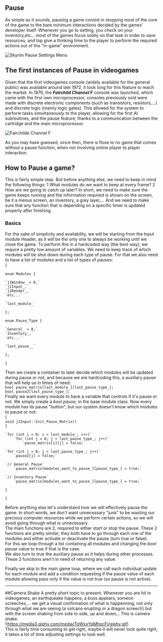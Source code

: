 
## Pause
As simple as it sounds, pausing a game consist in stopping most of the core of the game to the bare minimum interactions decided by the games' developer itself. Whenever you go to setting, you check on your inventory,etc... most of the games focus solely on that task in order to save resources, and top give a thinking time to the player to perform the required actions out of the "in-game" environment.

![Skyrim Pause Settings Menu](http://i.imgur.com/qOyXw.jpg)

## The first instances of Pause in videogames  
Given that the first videogames console (widely available for the general public) was available around late 1972, it took long for this feature to reach the market. In 1976, the **_Fairchild Channel F_** console was launched, which came with the first own microprocessor, consoles previously sold were made with discrete electronic components (such as transistors, resistors,...) and discrete logic (mainly logic gates).  This allowed for the system to perform tasks simultaneously to the player, allowing for the first AI subroutines, and the pause feature, thanks to a communication between the cartridge and the main microprocessor.

![Fairchilde Channel F](https://cdn.arstechnica.net/wp-content/uploads/2016/02/Fairchild-Channel-F-640x421.jpg)

As you may have guessed, since then, there is flose to no game that comes without a pause function, when not involving online player to player interaction.

## How to Pause a game?  
This is fairly simple step. But before anything else, we need to keep in mind the following things:
1 What modules do we want to keep at every frame?
2 How are we going to catch up later?
In short, we need to make sure the game keeps running and the information required is shown on the screen, be it a menus screen, an inventory, a grey layer,...
And we need to make sure that any function that is depending on a specific timer is updated properly after finishing.

### Basics
For the sake of simplicity and availability, we will be starting from the Input module Header, as it will be the only one to always be working until we close the game. 
To perform this in a hardcoded way (the best way), we require a pretty low amount of variables. We need to keep track of which modules will be shut down during each type of pause. For that we also need to have a list of modules and a list of types of pauses:  
{	

 `enum Modules {`  
 
	`j1Window_ = 0,`  
	`j1Input_,`  
	`j1Render_,`  
	`etc...`  
	
	`last_module_`  
	
`};`  
  
`enum Pause_Type {`  

	`General_ = 0,`  
	`Inventory_,`  
	`etc...`  
  	
	`last_pause__`  

`};`    
  
	}

Then we create a container to later decide which modules will be updated during pause or not, and because we are hardcoding this, a auxiliary pause that will help us in times of need:  
`bool pause_matrix[last_module_][last_pause_type_];`  
`bool pause2[last_pause_type_];`  
Finally we want every module to have a variable that controls if it's pause or not. We simply create a _*bool pause;*_ in the base module class. Now every module has its pause "button", but our system doesn't know which modules to pause or not:  
{	  
`void j1Input::Init_Pause_Matrix()`  
`{`  
  
	`for (int i = 0; i < last_module_; i++)`  
		`for (int j = 0; j < last_pause_type_; j++)`  
			`pause_matrix[i][j] = false;`  

	`for (int j = 0; j < last_pause_type_; j++)`  
		`pause2[j] = false;`  

	`// General Pause`  
		`pause_matrix[modules_want_to_pause_][pause_type_] = true;`  

	`// Inventory Pause`  
		`pause_matrix[modules_want_to_pause_][pause_type_] = true;`  
`}`  
  
	}  
Before anything else let's understand how we will effectively pause the game. In short words, we don't want unnecessary "junk" to be wasting our precious computer resources while we perform certain actions, so we will avoid going through what is unnecessary.  
The main functions are 2, required to either start or stop the pause. These 2 functions are pretty similar, they both have to go through each one of the modules and either activate or deactivate the pause (turn true or false).  
For this we loop through a list containing all modules and changing the _*bool pause*_ value to true if that is the case.  
We also turn to true the auxiliary pause as it helps during other processes.  
These 2 functions aren't in need of returning any value.  

Finally we skip to the main game loop, where we call each individual update for each module and add a condition requesting if the pause value of each module allowing pass only if the value is not true (so pause is not active).
___________________________________________________________________________________________________________________

##Camera Shake
A pretty short topic to present. Whenever you are hit in videogames, an earthqueake happens, a boss appears, someon screeches,... we get a visual confirmation of what is happenning, not only through what we are seeing (a volcano erupting or a dragon screech) but with the screen shaking from side to side, up and down,.. This is camera shake.  
!(https://media3.giphy.com/media/TqWxxYqMhocFi/giphy.gif)  
This is fairly time consuming to get right, maybe it will never look quite right, it takes a lot of time adjusting settings to look well.

